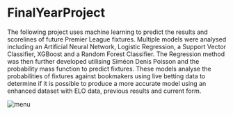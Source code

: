 # FinalYearProject
The following project uses machine learning to predict the results and scorelines of future Premier League fixtures. Multiple models were analysed including an Artificial Neural Network, Logistic Regression, a Support Vector Classifier, XGBoost and a Random Forest Classifier. The Regression method was then further developed utilising Siméon Denis Poisson and the probability mass function to predict fixtures. These models analyse the probabilities of fixtures against bookmakers using live betting data to determine if it is possible to produce a more accurate model using an enhanced dataset with ELO data, previous results and current form.

![menu](https://user-images.githubusercontent.com/43520641/115248430-96250a00-a11f-11eb-97c3-8cc32578416f.PNG)
